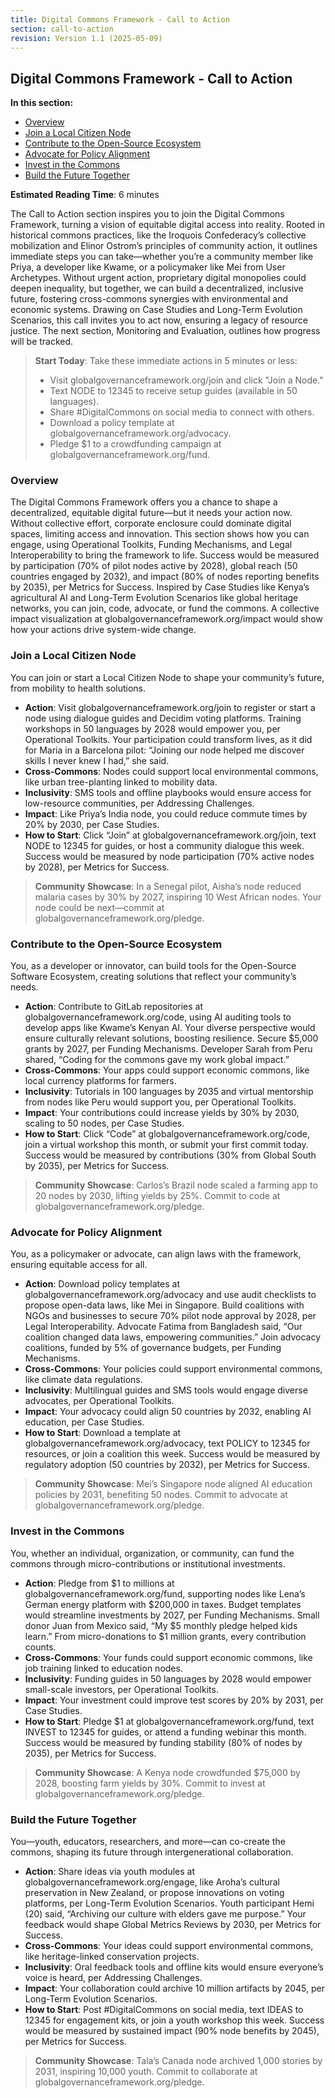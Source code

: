 ```yaml
---
title: Digital Commons Framework - Call to Action
section: call-to-action
revision: Version 1.1 (2025-05-09)
---
```


## Digital Commons Framework - Call to Action

**In this section:**
- [Overview](#overview)
- [Join a Local Citizen Node](#join-a-local-citizen-node)
- [Contribute to the Open-Source Ecosystem](#contribute-to-the-open-source-ecosystem)
- [Advocate for Policy Alignment](#advocate-for-policy-alignment)
- [Invest in the Commons](#invest-in-the-commons)
- [Build the Future Together](#build-the-future-together)

**Estimated Reading Time**: 6 minutes

The Call to Action section inspires you to join the Digital Commons Framework, turning a vision of equitable digital access into reality. Rooted in historical commons practices, like the Iroquois Confederacy’s collective mobilization and Elinor Ostrom’s principles of community action, it outlines immediate steps you can take—whether you’re a community member like Priya, a developer like Kwame, or a policymaker like Mei from User Archetypes. Without urgent action, proprietary digital monopolies could deepen inequality, but together, we can build a decentralized, inclusive future, fostering cross-commons synergies with environmental and economic systems. Drawing on Case Studies and Long-Term Evolution Scenarios, this call invites you to act now, ensuring a legacy of resource justice. The next section, Monitoring and Evaluation, outlines how progress will be tracked.

> **Start Today**: Take these immediate actions in 5 minutes or less:
> - Visit globalgovernanceframework.org/join and click "Join a Node."
> - Text NODE to 12345 to receive setup guides (available in 50 languages).
> - Share #DigitalCommons on social media to connect with others.
> - Download a policy template at globalgovernanceframework.org/advocacy.
> - Pledge $1 to a crowdfunding campaign at globalgovernanceframework.org/fund.

### <a id="overview"></a>Overview
The Digital Commons Framework offers you a chance to shape a decentralized, equitable digital future—but it needs your action now. Without collective effort, corporate enclosure could dominate digital spaces, limiting access and innovation. This section shows how you can engage, using Operational Toolkits, Funding Mechanisms, and Legal Interoperability to bring the framework to life. Success would be measured by participation (70% of pilot nodes active by 2028), global reach (50 countries engaged by 2032), and impact (80% of nodes reporting benefits by 2035), per Metrics for Success. Inspired by Case Studies like Kenya’s agricultural AI and Long-Term Evolution Scenarios like global heritage networks, you can join, code, advocate, or fund the commons. A collective impact visualization at globalgovernanceframework.org/impact would show how your actions drive system-wide change.

### <a id="join-a-local-citizen-node"></a>Join a Local Citizen Node
You can join or start a Local Citizen Node to shape your community’s future, from mobility to health solutions.
- **Action**: Visit globalgovernanceframework.org/join to register or start a node using dialogue guides and Decidim voting platforms. Training workshops in 50 languages by 2028 would empower you, per Operational Toolkits. Your participation could transform lives, as it did for Maria in a Barcelona pilot: “Joining our node helped me discover skills I never knew I had,” she said.
- **Cross-Commons**: Nodes could support local environmental commons, like urban tree-planting linked to mobility data.
- **Inclusivity**: SMS tools and offline playbooks would ensure access for low-resource communities, per Addressing Challenges.
- **Impact**: Like Priya’s India node, you could reduce commute times by 20% by 2030, per Case Studies.
- **How to Start**: Click “Join” at globalgovernanceframework.org/join, text NODE to 12345 for guides, or host a community dialogue this week.
Success would be measured by node participation (70% active nodes by 2028), per Metrics for Success.

> **Community Showcase**: In a Senegal pilot, Aisha’s node reduced malaria cases by 30% by 2027, inspiring 10 West African nodes. Your node could be next—commit at globalgovernanceframework.org/pledge.

### <a id="contribute-to-the-open-source-ecosystem"></a>Contribute to the Open-Source Ecosystem
You, as a developer or innovator, can build tools for the Open-Source Software Ecosystem, creating solutions that reflect your community’s needs.
- **Action**: Contribute to GitLab repositories at globalgovernanceframework.org/code, using AI auditing tools to develop apps like Kwame’s Kenyan AI. Your diverse perspective would ensure culturally relevant solutions, boosting resilience. Secure $5,000 grants by 2027, per Funding Mechanisms. Developer Sarah from Peru shared, “Coding for the commons gave my work global impact.”
- **Cross-Commons**: Your apps could support economic commons, like local currency platforms for farmers.
- **Inclusivity**: Tutorials in 100 languages by 2035 and virtual mentorship from nodes like Peru would support you, per Operational Toolkits.
- **Impact**: Your contributions could increase yields by 30% by 2030, scaling to 50 nodes, per Case Studies.
- **How to Start**: Click “Code” at globalgovernanceframework.org/code, join a virtual workshop this month, or submit your first commit today.
Success would be measured by contributions (30% from Global South by 2035), per Metrics for Success.

> **Community Showcase**: Carlos’s Brazil node scaled a farming app to 20 nodes by 2030, lifting yields by 25%. Commit to code at globalgovernanceframework.org/pledge.

### <a id="advocate-for-policy-alignment"></a>Advocate for Policy Alignment
You, as a policymaker or advocate, can align laws with the framework, ensuring equitable access for all.
- **Action**: Download policy templates at globalgovernanceframework.org/advocacy and use audit checklists to propose open-data laws, like Mei in Singapore. Build coalitions with NGOs and businesses to secure 70% pilot node approval by 2028, per Legal Interoperability. Advocate Fatima from Bangladesh said, “Our coalition changed data laws, empowering communities.” Join advocacy coalitions, funded by 5% of governance budgets, per Funding Mechanisms.
- **Cross-Commons**: Your policies could support environmental commons, like climate data regulations.
- **Inclusivity**: Multilingual guides and SMS tools would engage diverse advocates, per Operational Toolkits.
- **Impact**: Your advocacy could align 50 countries by 2032, enabling AI education, per Case Studies.
- **How to Start**: Download a template at globalgovernanceframework.org/advocacy, text POLICY to 12345 for resources, or join a coalition this week.
Success would be measured by regulatory adoption (50 countries by 2032), per Metrics for Success.

> **Community Showcase**: Mei’s Singapore node aligned AI education policies by 2031, benefiting 50 nodes. Commit to advocate at globalgovernanceframework.org/pledge.

### <a id="invest-in-the-commons"></a>Invest in the Commons
You, whether an individual, organization, or community, can fund the commons through micro-contributions or institutional investments.
- **Action**: Pledge from $1 to millions at globalgovernanceframework.org/fund, supporting nodes like Lena’s German energy platform with $200,000 in taxes. Budget templates would streamline investments by 2027, per Funding Mechanisms. Small donor Juan from Mexico said, “My $5 monthly pledge helped kids learn.” From micro-donations to $1 million grants, every contribution counts.
- **Cross-Commons**: Your funds could support economic commons, like job training linked to education nodes.
- **Inclusivity**: Funding guides in 50 languages by 2028 would empower small-scale investors, per Operational Toolkits.
- **Impact**: Your investment could improve test scores by 20% by 2031, per Case Studies.
- **How to Start**: Pledge $1 at globalgovernanceframework.org/fund, text INVEST to 12345 for guides, or attend a funding webinar this month.
Success would be measured by funding stability (80% of nodes by 2035), per Metrics for Success.

> **Community Showcase**: A Kenya node crowdfunded $75,000 by 2028, boosting farm yields by 30%. Commit to invest at globalgovernanceframework.org/pledge.

### <a id="build-the-future-together"></a>Build the Future Together
You—youth, educators, researchers, and more—can co-create the commons, shaping its future through intergenerational collaboration.
- **Action**: Share ideas via youth modules at globalgovernanceframework.org/engage, like Aroha’s cultural preservation in New Zealand, or propose innovations on voting platforms, per Long-Term Evolution Scenarios. Youth participant Hemi (20) said, “Archiving our culture with elders gave me purpose.” Your feedback would shape Global Metrics Reviews by 2030, per Metrics for Success.
- **Cross-Commons**: Your ideas could support environmental commons, like heritage-linked conservation projects.
- **Inclusivity**: Oral feedback tools and offline kits would ensure everyone’s voice is heard, per Addressing Challenges.
- **Impact**: Your collaboration could archive 10 million artifacts by 2045, per Long-Term Evolution Scenarios.
- **How to Start**: Post #DigitalCommons on social media, text IDEAS to 12345 for engagement kits, or join a youth workshop this week.
Success would be measured by sustained impact (90% node benefits by 2045), per Metrics for Success.

> **Community Showcase**: Tala’s Canada node archived 1,000 stories by 2031, inspiring 10,000 youth. Commit to collaborate at globalgovernanceframework.org/pledge.